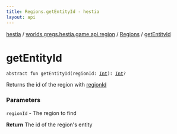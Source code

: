 ```yaml
---
title: Regions.getEntityId - hestia
layout: api
---
```


<div class='api-docs-breadcrumbs'><a href="../../index.html">hestia</a> / <a href="../index.html">worlds.gregs.hestia.game.api.region</a> / <a href="index.html">Regions</a> / <a href="./get-entity-id.html">getEntityId</a></div>

# getEntityId

<div class="signature"><code><span class="keyword">abstract</span> <span class="keyword">fun </span><span class="identifier">getEntityId</span><span class="symbol">(</span><span class="parameterName" id="worlds.gregs.hestia.game.api.region.Regions$getEntityId(kotlin.Int)/regionId">regionId</span><span class="symbol">:</span>&nbsp;<a href="https://kotlinlang.org/api/latest/jvm/stdlib/kotlin/-int/index.html"><span class="identifier">Int</span></a><span class="symbol">)</span><span class="symbol">: </span><a href="https://kotlinlang.org/api/latest/jvm/stdlib/kotlin/-int/index.html"><span class="identifier">Int</span></a><span class="symbol">?</span></code></div>

Returns the id of the region with <a href="get-entity-id.html#worlds.gregs.hestia.game.api.region.Regions$getEntityId(kotlin.Int)/regionId">regionId</a>

### Parameters

<code>regionId</code> - The region to find

**Return**
The id of the region's entity

